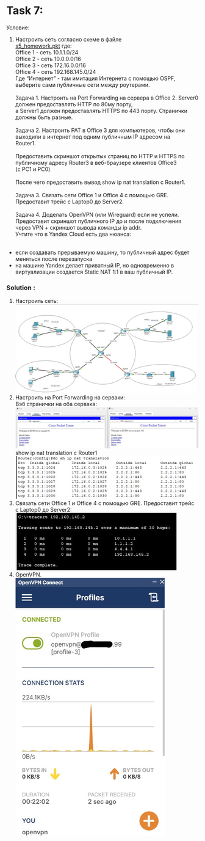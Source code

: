 # Task 7:

Условие:

1. Настроить сеть согласно схеме в файле <br>
   [s5_homework.pkt](s5_homework.pkt) где: <br>
   Office 1 - cеть 10.1.1.0/24 <br>
   Office 2 - cеть 10.0.0.0/16 <br>
   Office 3 - cеть 172.16.0.0/16 <br>
   Office 4 - cеть 192.168.145.0/24 <br>
   Где “Интернет” - там имитация Интернета с помощью OSPF, выберите сами публичные сети между роутерами.<br>
   <br>
   Задача 1. Настроить на Port Forwarding на сервера в Office 2. Server0 должен предоставлять HTTP по 80му порту,<br>
   а Server1 должен предоставлять HTTPS по 443 порту. Странички должны быть разные.<br>
   <br>
   Задача 2. Настроить PAT в Office 3 для компьютеров, чтобы они выходили в интернет под одним публичным IP адресом на<br>
   Router1. <br>
   <br>
   Предоставить скриншот открытых страниц по HTTP и HTTPS по публичному адресу Router3 в веб-браузере клиентов Office3<br>
   (с РС1 и РС0)<br>
   <br>
   После чего предоставить вывод show ip nat translation c Router1.<br>
   <br>
   Задача 3. Связать сети Office 1 и Office 4 с помощью GRE. Предоставит трейс с Laptop0 до Server2.<br>
   <br>
   Задача 4. Доделать OpenVPN (или Wireguard) если не успели. Предоставит скриншот публичного IP до и после подключения<br>
   через VPN + скриншот вывода команды ip addr.<br>
   Учтите что в Yandex Cloud есть два нюанса:<br>
   <br>

- если создавать прерываемую машину, то публичный адрес будет меняться после перезапуска<br>
- на машине Yandex делает приватный IP, но одновременно в виртуализации создается Static NAT 1:1 в ваш публичный IP.

### Solution :

1. Настроить сеть: <br>
   ![network_all.jpg](img%2Fnetwork_all.jpg) <br>
2. Настроить на Port Forwarding на серваки: <br>
   Вэб странички на оба сервака: <br>
   ![HTTP_HTTPS.jpg](img%2FHTTP_HTTPS.jpg) <br>
   show ip nat translation c Router1 <br>
   ![NAT_translation.jpg](img%2FNAT_translation.jpg) <br>
3. Связать сети Office 1 и Office 4 с помощью GRE. Предоставит трейс с Laptop0 до Server2: <br>
   ![tracert_by_tunnel.jpg](img%2Ftracert_by_tunnel.jpg) <br>
4. OpenVPN. <br>
   ![open_vpn.jpg](img%2Fopen_vpn.jpg)

